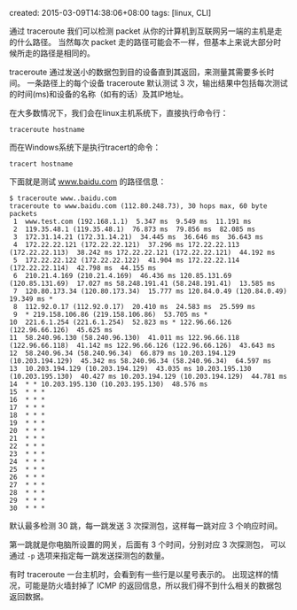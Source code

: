 created: 2015-03-09T14:38:06+08:00
tags: [linux, CLI]


通过 traceroute 我们可以检测 packet 从你的计算机到互联网另一端的主机是走的什么路径。
当然每次 packet 走的路径可能会不一样，但基本上来说大部分时候所走的路径是相同的。

traceroute 通过发送小的数据包到目的设备直到其返回，来测量其需要多长时间。
一条路径上的每个设备 traceroute 默认测试 3 次，输出结果中包括每次测试的时间(ms)和设备的名称（如有的话）及其IP地址。

在大多数情况下，我们会在linux主机系统下，直接执行命令行：

```
traceroute hostname
```

而在Windows系统下是执行tracert的命令：

```
tracert hostname
```

下面就是测试 www.baidu.com 的路径信息：

```
$ traceroute www..baidu.com
traceroute to www.baidu.com (112.80.248.73), 30 hops max, 60 byte packets
 1  www.test.com (192.168.1.1)  5.347 ms  9.549 ms  11.191 ms
 2  119.35.48.1 (119.35.48.1)  76.873 ms  79.856 ms  82.085 ms
 3  172.31.14.21 (172.31.14.21)  34.445 ms  36.646 ms  36.643 ms
 4  172.22.22.121 (172.22.22.121)  37.296 ms 172.22.22.113 (172.22.22.113)  38.242 ms 172.22.22.121 (172.22.22.121)  44.192 ms
 5  172.22.22.122 (172.22.22.122)  41.904 ms 172.22.22.114 (172.22.22.114)  42.798 ms  44.155 ms
 6  210.21.4.169 (210.21.4.169)  46.436 ms 120.85.131.69 (120.85.131.69)  17.027 ms 58.248.191.41 (58.248.191.41)  13.585 ms
 7  120.80.173.34 (120.80.173.34)  15.777 ms 120.84.0.49 (120.84.0.49)  19.349 ms *
 8  112.92.0.17 (112.92.0.17)  20.410 ms  24.583 ms  25.599 ms
 9  * 219.158.106.86 (219.158.106.86)  53.705 ms *
10  221.6.1.254 (221.6.1.254)  52.823 ms * 122.96.66.126 (122.96.66.126)  45.625 ms
11  58.240.96.130 (58.240.96.130)  41.011 ms 122.96.66.118 (122.96.66.118)  41.142 ms 122.96.66.126 (122.96.66.126)  43.643 ms
12  58.240.96.34 (58.240.96.34)  66.879 ms 10.203.194.129 (10.203.194.129)  45.342 ms 58.240.96.34 (58.240.96.34)  64.597 ms
13  10.203.194.129 (10.203.194.129)  43.035 ms 10.203.195.130 (10.203.195.130)  40.427 ms 10.203.194.129 (10.203.194.129)  44.781 ms
14  * * 10.203.195.130 (10.203.195.130)  48.576 ms
15  * * *
16  * * *
17  * * *
18  * * *
19  * * *
20  * * *
21  * * *
22  * * *
23  * * *
24  * * *
25  * * *
26  * * *
27  * * *
28  * * *
29  * * *
30  * * *
```

默认最多检测 30 跳，每一跳发送 3 次探测包，这样每一跳对应 3 个响应时间。

第一跳就是你电脑所设置的网关，后面有 3 个时间，分别对应 3 次探测包，
可以通过 `-p` 选项来指定每一跳发送探测包的数量。

有时 traceroute 一台主机时，会看到有一些行是以星号表示的。
出现这样的情况，可能是防火墙封掉了 ICMP 的返回信息，所以我们得不到什么相关的数据包返回数据。
